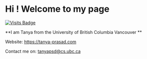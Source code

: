 # Hi ! Welcome to my page

[![Visits Badge](https://badges.pufler.dev/visits/7anya/7anya)](https://github.com/maruyari/maruyari?color=blue)

**I am Tanya from the University of British Columbia Vancouver ** 

Website: https://tanya-prasad.com

Contact me on: tanyapsd@cs.ubc.ca


